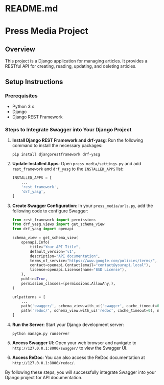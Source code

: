 # README.md

# Press Media Project

## Overview
This project is a Django application for managing articles. It provides a RESTful API for creating, reading, updating, and deleting articles.

## Setup Instructions

### Prerequisites
- Python 3.x
- Django
- Django REST Framework

### Steps to Integrate Swagger into Your Django Project

1. **Install Django REST Framework and drf-yasg**:
   Run the following command to install the necessary packages:
   ```
   pip install djangorestframework drf-yasg
   ```

2. **Update Installed Apps**:
   Open `press_media/settings.py` and add `rest_framework` and `drf_yasg` to the `INSTALLED_APPS` list:
   ```python
   INSTALLED_APPS = [
       ...
       'rest_framework',
       'drf_yasg',
   ]
   ```

3. **Create Swagger Configuration**:
   In your `press_media/urls.py`, add the following code to configure Swagger:
   ```python
   from rest_framework import permissions
   from drf_yasg.views import get_schema_view
   from drf_yasg import openapi

   schema_view = get_schema_view(
       openapi.Info(
           title="Your API Title",
           default_version='v1',
           description="API documentation",
           terms_of_service="https://www.google.com/policies/terms/",
           contact=openapi.Contact(email="contact@yourapi.local"),
           license=openapi.License(name="BSD License"),
       ),
       public=True,
       permission_classes=(permissions.AllowAny,),
   )

   urlpatterns = [
       ...
       path('swagger/', schema_view.with_ui('swagger', cache_timeout=0), name='schema-swagger-ui'),
       path('redoc/', schema_view.with_ui('redoc', cache_timeout=0), name='schema-redoc'),
   ]
   ```

4. **Run the Server**:
   Start your Django development server:
   ```
   python manage.py runserver
   ```

5. **Access Swagger UI**:
   Open your web browser and navigate to `http://127.0.0.1:8000/swagger/` to view the Swagger UI.

6. **Access ReDoc**:
   You can also access the ReDoc documentation at `http://127.0.0.1:8000/redoc/`.

By following these steps, you will successfully integrate Swagger into your Django project for API documentation.